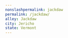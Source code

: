 ```yaml
---
﻿nonslashpermalink: jackdaw
permalink: /jackdaw/
alley: Jackdaw
city: Jericho
state: Vermont
---
```

